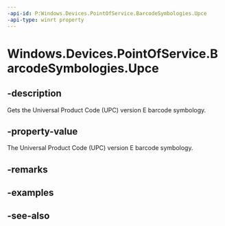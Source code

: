 ----api-id: P:Windows.Devices.PointOfService.BarcodeSymbologies.Upce
-api-type: winrt property
---<!-- Property syntaxpublic uint Upce { get; }--># Windows.Devices.PointOfService.BarcodeSymbologies.Upce## -descriptionGets the Universal Product Code (UPC) version E barcode symbology.## -property-valueThe Universal Product Code (UPC) version E barcode symbology.## -remarks## -examples## -see-also